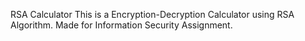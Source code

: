 
RSA Calculator
This is a Encryption-Decryption Calculator using RSA Algorithm.
Made for Information Security Assignment.
